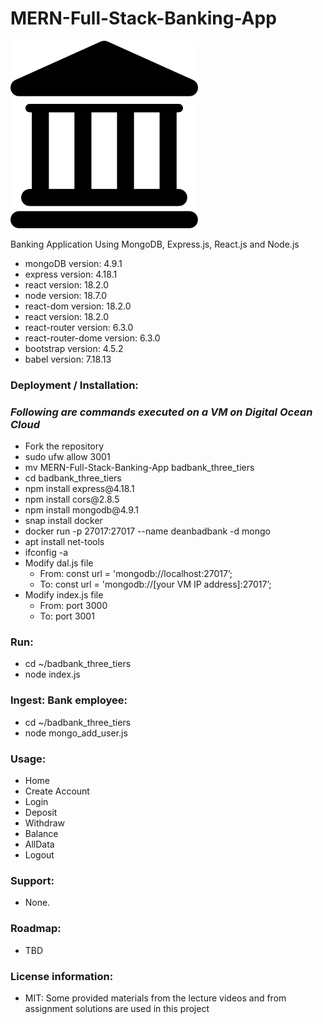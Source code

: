 # MERN-Full-Stack-Banking-App
<p><img src="public/bank.png" width='300'></p>
Banking Application Using MongoDB, Express.js, React.js and Node.js
<ul>
  <li>mongoDB version: 4.9.1</li>
  <li>express version: 4.18.1</li>
  <li>react version: 18.2.0</li>
  <li>node version: 18.7.0</li>
  <li>react-dom version: 18.2.0</li>
  <li>react version: 18.2.0</li>
  <li>react-router version: 6.3.0</li>
  <li>react-router-dome version: 6.3.0</li>
  <li>bootstrap version: 4.5.2</li>
  <li>babel version: 7.18.13</li>
  </li>
</ul>

### **Deployment / Installation**:
### ***Following are commands executed on a VM on Digital Ocean Cloud***
<ul>
    <li>Fork the repository</li>
    <li>sudo ufw allow 3001</li>
    <li>mv MERN-Full-Stack-Banking-App badbank_three_tiers</li>
    <li>cd badbank_three_tiers</li>
    <li>npm install express@4.18.1</li>
    <li>npm install cors@2.8.5</li>
    <li>npm install mongodb@4.9.1</li>
    <li>snap install docker</li>
    <li>docker run -p 27017:27017 --name deanbadbank -d mongo</li>
    <li>apt install net-tools</li>
    <li>ifconfig -a</li>
    <li>Modify dal.js file
        <ul>
            <li>From: const url = 'mongodb://localhost:27017’;</li>
            <li>To: const url = 'mongodb://[your VM IP address]:27017’;</li>
        </ul>
    </li>
    <li>Modify index.js file
        <ul>
            <li>From: port 3000</li>
            <li>To: port 3001</li>
        </ul>
    </li>
</ul>

### **Run**:
<ul>
	<li>cd ~/badbank_three_tiers</li>
	<li>node index.js</li>
</ul>

### **Ingest: Bank employee**:
<ul>
	<li>cd ~/badbank_three_tiers</li>
	<li>node mongo_add_user.js</li>
</ul>

### **Usage**:
<ul>
	<li>Home</li>
	<li>Create Account</li>
	<li>Login</li>
    <li>Deposit</li>
    <li>Withdraw</li>
    <li>Balance</li>
    <li>AllData</li>
    <li>Logout</li>
</ul>

### **Support**:
<ul><li>None.</li></ul>

### **Roadmap**:
<ul>
  <li>TBD</li>
</ul>

### **License information**:
<ul>
  <li>MIT: Some provided materials from the lecture videos and from assignment solutions are used in this project</li>
</ul>
